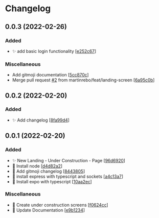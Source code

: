 # Changelog

<a name="0.0.3"></a>
## 0.0.3 (2022-02-26)

### Added

- ✨ add basic login functionality [[e252c67](https://github.com/martinrebo/DatePan/commit/e252c67ee1bef1e29cfa9123cffdf42e443edd01)]

### Miscellaneous

-  Add gitmoji documentation [[5cc870c](https://github.com/martinrebo/DatePan/commit/5cc870c7b781ab228a5bda3da766a32458397b26)]
-  Merge pull request [#2](https://github.com/martinrebo/DatePan/issues/2) from martinrebo/feat/landing-screen [[6a95c0b](https://github.com/martinrebo/DatePan/commit/6a95c0be9891458d3ab558d184dce7450e21872d)]


<a name="0.0.2"></a>
## 0.0.2 (2022-02-20)

### Added

- ✨ Add changelog [[8fa99d4](https://github.com/martinrebo/DatePan/commit/8fa99d411c011c8882ca594b43b1cbbd020e2f2e)]


<a name="0.0.1"></a>
## 0.0.1 (2022-02-20)

### Added

- ✨ New Landing - Under Construction - Page [[96d6920](https://github.com/martinrebo/DatePan/commit/96d6920dda5740df990b3000e07213b964589031)]
- 🎉 Install node [[d4d82a2](https://github.com/martinrebo/DatePan/commit/d4d82a2e24bdb975a821d92def48f414d6e97da6)]
- 🎉 Add gitmoji changelog [[8443805](https://github.com/martinrebo/DatePan/commit/84438051cfbd3c538ebe9dbd77d278256910ce22)]
- 🎉 install express with typescript and sockets [[a4c13a7](https://github.com/martinrebo/DatePan/commit/a4c13a7d1cdfdb029e5850a904c05aed75c2717f)]
- 🎉 Install expo with typescript [[10aa2ec](https://github.com/martinrebo/DatePan/commit/10aa2ec6962e705b0e437911e67db5814b2dd94d)]

### Miscellaneous

- 🚧 Create under construction screens [[f0624cc](https://github.com/martinrebo/DatePan/commit/f0624ccc6c0b70633d32eb49f46a46c9d5f3c9da)]
- 📝 Update Documentation [[e9b1234](https://github.com/martinrebo/DatePan/commit/e9b123462ba3b4b6716d1c88719f91a9c5e93cb6)]


